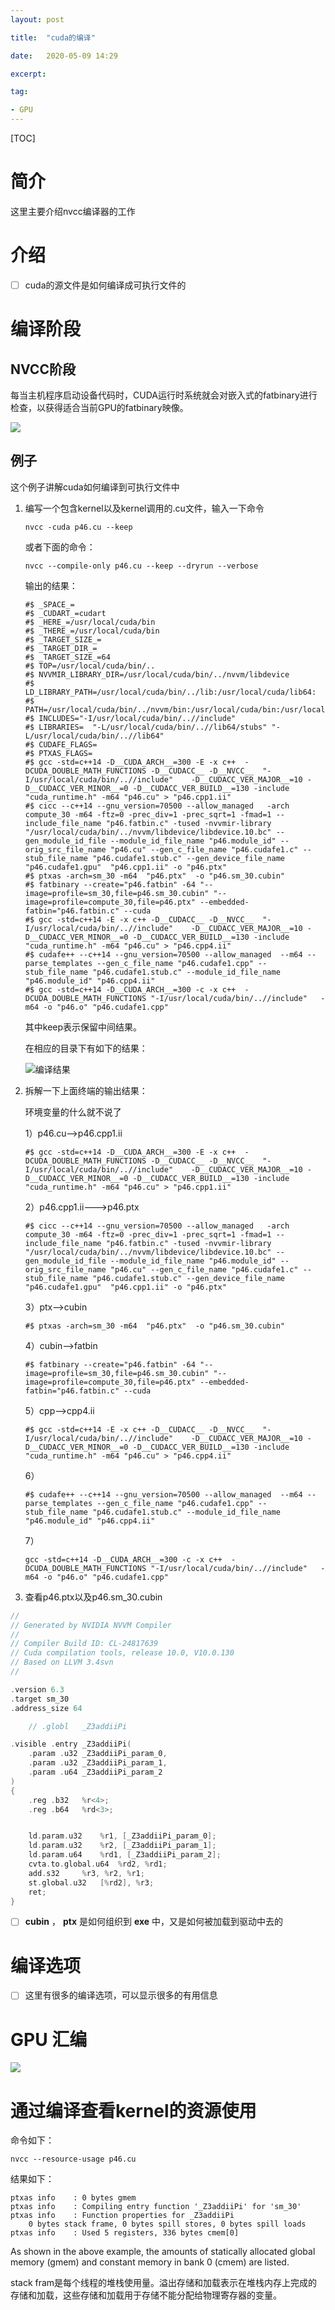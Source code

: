```yaml
---
layout: post

title:  "cuda的编译"

date:   2020-05-09 14:29

excerpt:

tag:

- GPU
---
```



[TOC]



# 简介

这里主要介绍nvcc编译器的工作



# 介绍

- [ ] cuda的源文件是如何编译成可执行文件的



# 编译阶段



## NVCC阶段

每当主机程序启动设备代码时，CUDA运行时系统就会对嵌入式的fatbinary进行检查，以获得适合当前GPU的fatbinary映像。

![](/images/posts/2020-05-15-09-32-19-nvcc-build.png)

## 例子

这个例子讲解cuda如何编译到可执行文件中

1. 编写一个包含kernel以及kernel调用的.cu文件，输入一下命令

   ```shell
   nvcc -cuda p46.cu --keep
   ```

   或者下面的命令：

   ```shell
   nvcc --compile-only p46.cu --keep --dryrun --verbose
   ```

   输出的结果：

   ```shell
   #$ _SPACE_= 
   #$ _CUDART_=cudart
   #$ _HERE_=/usr/local/cuda/bin
   #$ _THERE_=/usr/local/cuda/bin
   #$ _TARGET_SIZE_=
   #$ _TARGET_DIR_=
   #$ _TARGET_SIZE_=64
   #$ TOP=/usr/local/cuda/bin/..
   #$ NVVMIR_LIBRARY_DIR=/usr/local/cuda/bin/../nvvm/libdevice
   #$ LD_LIBRARY_PATH=/usr/local/cuda/bin/../lib:/usr/local/cuda/lib64:
   #$ PATH=/usr/local/cuda/bin/../nvvm/bin:/usr/local/cuda/bin:/usr/local/cuda/bin:/usr/local/sbin:/usr/local/bin:/usr/sbin:/usr/bin:/sbin:/bin:/usr/games:/usr/local/games:/snap/bin
   #$ INCLUDES="-I/usr/local/cuda/bin/..//include"  
   #$ LIBRARIES=  "-L/usr/local/cuda/bin/..//lib64/stubs" "-L/usr/local/cuda/bin/..//lib64"
   #$ CUDAFE_FLAGS=
   #$ PTXAS_FLAGS=
   #$ gcc -std=c++14 -D__CUDA_ARCH__=300 -E -x c++  -DCUDA_DOUBLE_MATH_FUNCTIONS -D__CUDACC__ -D__NVCC__  "-I/usr/local/cuda/bin/..//include"    -D__CUDACC_VER_MAJOR__=10 -D__CUDACC_VER_MINOR__=0 -D__CUDACC_VER_BUILD__=130 -include "cuda_runtime.h" -m64 "p46.cu" > "p46.cpp1.ii" 
   #$ cicc --c++14 --gnu_version=70500 --allow_managed   -arch compute_30 -m64 -ftz=0 -prec_div=1 -prec_sqrt=1 -fmad=1 --include_file_name "p46.fatbin.c" -tused -nvvmir-library "/usr/local/cuda/bin/../nvvm/libdevice/libdevice.10.bc" --gen_module_id_file --module_id_file_name "p46.module_id" --orig_src_file_name "p46.cu" --gen_c_file_name "p46.cudafe1.c" --stub_file_name "p46.cudafe1.stub.c" --gen_device_file_name "p46.cudafe1.gpu"  "p46.cpp1.ii" -o "p46.ptx"
   #$ ptxas -arch=sm_30 -m64  "p46.ptx"  -o "p46.sm_30.cubin" 
   #$ fatbinary --create="p46.fatbin" -64 "--image=profile=sm_30,file=p46.sm_30.cubin" "--image=profile=compute_30,file=p46.ptx" --embedded-fatbin="p46.fatbin.c" --cuda
   #$ gcc -std=c++14 -E -x c++ -D__CUDACC__ -D__NVCC__  "-I/usr/local/cuda/bin/..//include"    -D__CUDACC_VER_MAJOR__=10 -D__CUDACC_VER_MINOR__=0 -D__CUDACC_VER_BUILD__=130 -include "cuda_runtime.h" -m64 "p46.cu" > "p46.cpp4.ii" 
   #$ cudafe++ --c++14 --gnu_version=70500 --allow_managed  --m64 --parse_templates --gen_c_file_name "p46.cudafe1.cpp" --stub_file_name "p46.cudafe1.stub.c" --module_id_file_name "p46.module_id" "p46.cpp4.ii" 
   #$ gcc -std=c++14 -D__CUDA_ARCH__=300 -c -x c++  -DCUDA_DOUBLE_MATH_FUNCTIONS "-I/usr/local/cuda/bin/..//include"   -m64 -o "p46.o" "p46.cudafe1.cpp" 
   ```

   

   其中keep表示保留中间结果。

   在相应的目录下有如下的结果：

   ![编译结果](/images/posts/2020-05-15-09-52-27-build_result.png)

   

2. 拆解一下上面终端的输出结果：

   环境变量的什么就不说了

   1）p46.cu-->p46.cpp1.ii

   ```shell
   #$ gcc -std=c++14 -D__CUDA_ARCH__=300 -E -x c++  -DCUDA_DOUBLE_MATH_FUNCTIONS -D__CUDACC__ -D__NVCC__  "-I/usr/local/cuda/bin/..//include"    -D__CUDACC_VER_MAJOR__=10 -D__CUDACC_VER_MINOR__=0 -D__CUDACC_VER_BUILD__=130 -include "cuda_runtime.h" -m64 "p46.cu" > "p46.cpp1.ii" 
   ```

   2）p46.cpp1.ii--->p46.ptx

   ```shell
   #$ cicc --c++14 --gnu_version=70500 --allow_managed   -arch compute_30 -m64 -ftz=0 -prec_div=1 -prec_sqrt=1 -fmad=1 --include_file_name "p46.fatbin.c" -tused -nvvmir-library "/usr/local/cuda/bin/../nvvm/libdevice/libdevice.10.bc" --gen_module_id_file --module_id_file_name "p46.module_id" --orig_src_file_name "p46.cu" --gen_c_file_name "p46.cudafe1.c" --stub_file_name "p46.cudafe1.stub.c" --gen_device_file_name "p46.cudafe1.gpu"  "p46.cpp1.ii" -o "p46.ptx"
   ```

   3）ptx-->cubin

   ```shell
   #$ ptxas -arch=sm_30 -m64  "p46.ptx"  -o "p46.sm_30.cubin" 
   ```

   4）cubin-->fatbin

   ```shell
   #$ fatbinary --create="p46.fatbin" -64 "--image=profile=sm_30,file=p46.sm_30.cubin" "--image=profile=compute_30,file=p46.ptx" --embedded-fatbin="p46.fatbin.c" --cuda
   ```

   5）cpp-->cpp4.ii

   ```shell
   #$ gcc -std=c++14 -E -x c++ -D__CUDACC__ -D__NVCC__  "-I/usr/local/cuda/bin/..//include"    -D__CUDACC_VER_MAJOR__=10 -D__CUDACC_VER_MINOR__=0 -D__CUDACC_VER_BUILD__=130 -include "cuda_runtime.h" -m64 "p46.cu" > "p46.cpp4.ii"
   ```

   6）

   ```shell
   #$ cudafe++ --c++14 --gnu_version=70500 --allow_managed  --m64 --parse_templates --gen_c_file_name "p46.cudafe1.cpp" --stub_file_name "p46.cudafe1.stub.c" --module_id_file_name "p46.module_id" "p46.cpp4.ii" 
   ```

   7）

   ```shell
   gcc -std=c++14 -D__CUDA_ARCH__=300 -c -x c++  -DCUDA_DOUBLE_MATH_FUNCTIONS "-I/usr/local/cuda/bin/..//include"   -m64 -o "p46.o" "p46.cudafe1.cpp" 
   ```

   

3. 查看p46.ptx以及p46.sm_30.cubin

```c++
//
// Generated by NVIDIA NVVM Compiler
//
// Compiler Build ID: CL-24817639
// Cuda compilation tools, release 10.0, V10.0.130
// Based on LLVM 3.4svn
//

.version 6.3
.target sm_30
.address_size 64

	// .globl	_Z3addiiPi

.visible .entry _Z3addiiPi(
	.param .u32 _Z3addiiPi_param_0,
	.param .u32 _Z3addiiPi_param_1,
	.param .u64 _Z3addiiPi_param_2
)
{
	.reg .b32 	%r<4>;
	.reg .b64 	%rd<3>;


	ld.param.u32 	%r1, [_Z3addiiPi_param_0];
	ld.param.u32 	%r2, [_Z3addiiPi_param_1];
	ld.param.u64 	%rd1, [_Z3addiiPi_param_2];
	cvta.to.global.u64 	%rd2, %rd1;
	add.s32 	%r3, %r2, %r1;
	st.global.u32 	[%rd2], %r3;
	ret;
}
```

- [ ] **cubin** ， **ptx** 是如何组织到 **exe** 中，又是如何被加载到驱动中去的



# 编译选项

- [ ] 这里有很多的编译选项，可以显示很多的有用信息





# GPU 汇编

![](/images/posts/2020-05-16-09-49-40-virtual_and_real.png)



# 通过编译查看kernel的资源使用

命令如下：

```shell
nvcc --resource-usage p46.cu
```

结果如下：

```shell
ptxas info    : 0 bytes gmem
ptxas info    : Compiling entry function '_Z3addiiPi' for 'sm_30'
ptxas info    : Function properties for _Z3addiiPi
    0 bytes stack frame, 0 bytes spill stores, 0 bytes spill loads
ptxas info    : Used 5 registers, 336 bytes cmem[0]
```

As shown in the above example, the amounts of statically allocated global memory (gmem) and constant memory in bank 0 (cmem) are listed.

stack fram是每个线程的堆栈使用量。溢出存储和加载表示在堆栈内存上完成的存储和加载，这些存储和加载用于存储不能分配给物理寄存器的变量。
